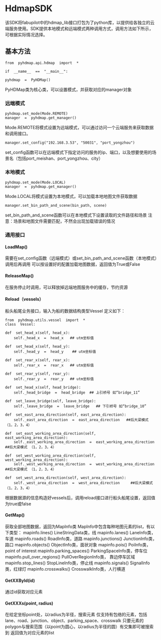 # HdmapSDK

该SDK将fabupilot中的hdmap_lib接口打包为了python库，以提供给各独立的云端服务使用。SDK提供本地模式和远端模式两种调用方式，调用方法如下所示，可根据实际情况选择。

## 基本方法
```
from  pyhdmap.api.hdmap  import  *
  
if  __name__  ==  "__main__":

pyhdmap  =  PyHDMap()
```

PyHDMap类为核心类，可以设置模式，并获取对应的manager对象


### 远端模式
```
pyhdmap.set_mode(Mode.REMOTE)
manager  =  pyhdmap.get_manager()
```

Mode.REMOTE将模式设置为远端模式，可以通过访问一个云端服务来获取数据和调用接口。


```
manager.set_config("192.168.3.53", "50031", "port_yongzhou")
```

set_config函数可以在远端模式下指定访问的服务的ip、端口，以及想要使用的场景名（包括port_meishan、port_yongzhou、city）

### 本地模式


```
pyhdmap.set_mode(Mode.LOCAL)
manager  =  pyhdmap.get_manager()
```

Mode.LOCAL将模式设置为本地模式，可以加载本地地图文件获取数据


```
manager.set_bin_path_and_scene(bin_path, scene)
```
set_bin_path_and_scene函数可以在本地模式下设置读取的文件路径和场景
注意：场景和地图文件需要匹配，不然会出现加载错误的情况

### 通用接口

#### LoadMap()
需要在set_config函数（远端模式）或set_bin_path_and_scene函数（本地模式）调用后再调用
可以按设置好的配置加载地图数据，返回值为True或False

#### ReleaseMap()
在服务停止时调用，可以释放掉远端地图服务中的缓存，节约资源

#### Reload（vessels）
船头船尾业务接口，输入为船的数据结构类型Vessel
定义如下：

```
from  pyhdmap.utils.vessel  import  *
class  Vessel:

def  set_head_x(self, head_x):
    self._head_x  =  head_x   ## utm坐标值

def  set_head_x(self, head_y):
    self._head_y  =  head_y    ## utm坐标值

def  set_rear_x(self, rear_x):
    self._rear_x  =  rear_x   ## utm坐标值

def  set_rear_y(self, rear_y):
    self._rear_y  =  rear_y   ## utm坐标值

def  set_head_x(self, head_bridge):
    self._head_bridge  =  head_bridge  ## 上引桥号 如“bridge_11”

def  set_leave_bridge(self, leave_bridge):
    self._leave_bridge  =  leave_bridge   ## 下引桥号 如“bridge_10”

def  set_east_area_direction(self, east_area_direction):
    self._east_area_direction  =  east_area_direction   ##后大梁模式 （1，2，3，4）

def  set_east_working_area_direction(self, east_working_area_direction):
    self._east_working_area_direction  =  east_working_area_direction     ##后大梁模式 （1，2，3，4）

def  set_west_working_area_direction(self, west_working_area_direction):
    self._west_working_area_direction  =  west_working_area_direction     ##后大梁模式 （1，2，3，4）

def  set_west_area_direction(self, west_area_direction):
    self._west_area_direction  =  west_area_direction     ##后大梁模式 （1，2，3，4）

```
根据数据源的信息构造好vessels后，调用reload接口进行船头船尾设置，返回值为true或false

#### GetMap()
获取全部地图数据，返回为MapInfo类
MapInfo中包含每种地图元素的list，有以下类型：
mapinfo.lines() LineStringData类，线
mapinfo.lanes() LaneInfo类， 车道
mapinfo.roads() RoadInfo类，道路
mapinfo.junctions() JunctionInfo类， 路口
mapinfo.objects() ObjectInfo类，面状对象
mapinfo.pois() PoiInfo类，point of interest
mapinfo.parking_spaces() ParkingSpaceInfo类，停车位
mapinfo.pull_over_regions() PullOverRegionInfo类， 靠边停车区域
mapinfo.stop_lines() StopLineInfo类，停止线
mapinfo.signals() SignalInfo类，红绿灯
mapinfo.crosswalks() CrosswalkInfo类，人行横道

#### GetXXById(id)
通过id获取对应元素

#### GetXXXs(point, radius)
在给定坐标point处，以radius为半径，搜索元素
仅支持有包络的元素，包括lane、road、junction、object、parking_space、crosswalk
只要元素的polygon与搜索范围（以point为圆心，以radius为半径的圆）有交集即可被搜索到
返回值为对应元素的list










